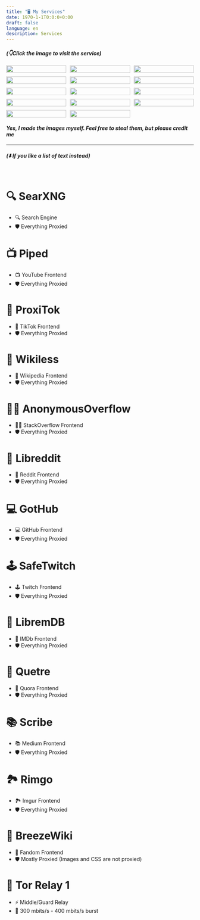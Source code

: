 ```yaml
---
title: "🖥️ My Services"
date: 1970-1-1T0:0:0+0:00
draft: false
language: en
description: Services
---
```


#### *(👇Click the image to visit the service)*

<style>
  .grid {
    display: grid;
  grid-template-columns: repeat(3, 1fr);
  grid-gap: 10px;
}

.grid img {
  width: 100%;
}

a { text-decoration: none; }

</style>
<div class="grid">
  <a target="_blank" href="https://search.r4fo.com"><img src="/images/searxng.png" /></a>
  <a target="_blank" href="https://piped.r4fo.com"><img src="/images/piped.webp" /></a>
  <a target="_blank" href="https://proxitok.r4fo.com"><img src="/images/proxitok.png" /></a>
  <a target="_blank" href="https://wikiless.r4fo.com"><img src="/images/wikiless.webp" /></a>
  <a target="_blank" href="https://overflow.r4fo.com"><img src="/images/overflow.png" /></a>
  <a target="_blank" href="https://libreddit.r4fo.com"><img src="/images/libreddit.png" /></a>
  <a target="_blank" href="https://gothub.r4fo.com"><img src="/images/gothub.png" /></a>
  <a target="_blank" href="https://safetwitch.r4fo.com"><img src="/images/safetwitch.png" /></a>
  <a target="_blank" href="https://libremdb.r4fo.com"><img src="/images/libremdb.png" /></a>
  <a target="_blank" href="https://quetre.r4fo.com"><img src="/images/quetre.png" /></a>
  <a target="_blank" href="https://scribe.r4fo.com"><img src="/images/scribe.png" /></a>
  <a target="_blank" href="https://rimgo.r4fo.com"><img src="/images/rimgo.png" /></a>
  <a target="_blank" href="https://breezewiki.r4fo.com"><img src="/images/breezewiki.png" /></a>
  <a target="_blank" href="https://metrics.torproject.org/rs.html#details/6C336E553CC7E0416EBC8577A7289349B757F6C3"><img src="/images/tor.webp" /></a>
</div>

#### *Yes, I made the images myself. Feel free to steal them, but please credit me*
<hr>

#### *(⬇️ If you like a list of text instead)*
<br>

# [🔍 SearXNG](https://search.r4fo.com)
- 🔍 Search Engine
- 🛡️ Everything Proxied
# [📺 Piped](https://piped.r4fo.com)  
- 📺 YouTube Frontend
- 🛡️ Everything Proxied
# [📱 ProxiTok](https://proxitok.r4fo.com)  
- 📱 TikTok Frontend
- 🛡️ Everything Proxied
# [📖 Wikiless](https://wikiless.r4fo.com)  
- 📖 Wikipedia Frontend
- 🛡️ Everything Proxied
# [👨‍💻 AnonymousOverflow](https://overflow.r4fo.com)  
- 👨‍💻 StackOverflow Frontend
- 🛡️ Everything Proxied
# [👾 Libreddit](https://libreddit.r4fo.com)  
- 👾 Reddit Frontend
- 🛡️ Everything Proxied
# [💻 GotHub](https://gothub.r4fo.com)  
- 💻 GitHub Frontend
- 🛡️ Everything Proxied
# [🕹️ SafeTwitch](https://safetwitch.r4fo.com)  
- 🕹️ Twitch Frontend
- 🛡️ Everything Proxied
# [🍿 LibremDB](https://libremdb.r4fo.com)  
- 🍿 IMDb Frontend
- 🛡️ Everything Proxied
# [💬 Quetre](https://quetre.r4fo.com)  
- 💬 Quora Frontend
- 🛡️ Everything Proxied
# [📚 Scribe](https://scribe.r4fo.com)  
- 📚 Medium Frontend
- 🛡️ Everything Proxied
# [🏞️ Rimgo](https://rimgo.r4fo.com)  
- 🏞️ Imgur Frontend
- 🛡️ Everything Proxied
# [📒 BreezeWiki](https://breezewiki.r4fo.com)  
- 📒 Fandom Frontend
- 🛡️ Mostly Proxied (Images and CSS are not proxied)
# [🧅 Tor Relay 1](https://metrics.torproject.org/rs.html#details/6C336E553CC7E0416EBC8577A7289349B757F6C3)  
- ⚡️ Middle/Guard Relay
- 🛜 300 mbits/s - 400 mbits/s burst